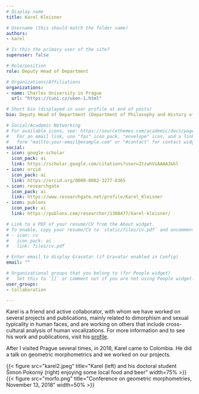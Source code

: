 ```yaml
---
# Display name
title: Karel Kleisner

# Username (this should match the folder name)
authors:
- karel

# Is this the primary user of the site?
superuser: false

# Role/position
role: Deputy Head of Department

# Organizations/Affiliations
organizations:
- name: Charles University in Prague
  url: "https://cuni.cz/uken-1.html"

# Short bio (displayed in user profile at end of posts)
bio: Deputy Head of Department (Department of Philosophy and History of Science, Charles University in Prague, Prague, Czech Republic).

# Social/Academic Networking
# For available icons, see: https://sourcethemes.com/academic/docs/page-builder/#icons
#   For an email link, use "fas" icon pack, "envelope" icon, and a link in the
#   form "mailto:your-email@example.com" or "#contact" for contact widget.
social:
- icon: google-scholar
  icon_pack: ai
  link: https://scholar.google.com/citations?user=ZtzwhVsAAAAJ&hl
- icon: orcid
  icon_pack: ai
  link: https://orcid.org/0000-0002-3277-8365
- icon: researchgate
  icon_pack: ai
  link: https://www.researchgate.net/profile/Karel_Kleisner
- icon: publons
  icon_pack: ai
  link: https://publons.com/researcher/1308477/karel-kleisner/

# Link to a PDF of your resume/CV from the About widget.
# To enable, copy your resume/CV to `static/files/cv.pdf` and uncomment the lines below.
# - icon: cv
#   icon_pack: ai
#   link: files/cv.pdf

# Enter email to display Gravatar (if Gravatar enabled in Config)
email: ""

# Organizational groups that you belong to (for People widget)
#   Set this to `[]` or comment out if you are not using People widget.
user_groups:
- Collaboration

---
```


Karel is a friend and active collaborator, with whom we have worked on several projects and publications, mainly related to dimorphism and sexual typicality in human faces, and are working on others that include cross-cultural analysis of human vocalizations. For more information and to see his work and publications, visit his [profile](https://www.researchgate.net/profile/Karel_Kleisner).

After I visited Prague several times, in 2018, Karel came to Colombia. He did a talk on geometric morphometrics and we worked on our projects.

{{< figure src="karel2.jpeg" title="Karel (left) and his doctoral student Šimon Pokorný (right) enjoying some local food and beer"  width=75% >}}
{{< figure src="morfo.png" title="Conference on geometric morphometries, November 13, 2018" width=50% >}}
